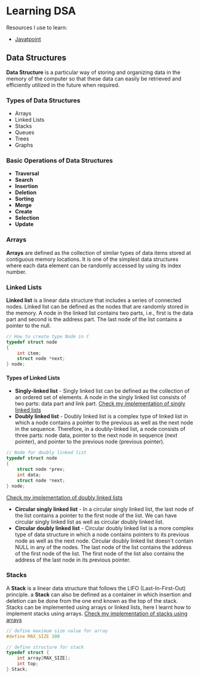 # Learning DSA

Resources I use to learn:
- [Javatpoint](https://www.javatpoint.com/data-structure-tutorial)

## Data Structures
**Data Structure** is a particular way of storing and organizing data in the memory of the computer so that these data can easily be retrieved and efficiently utilized in the future when required. 

### Types of Data Structures
- Arrays
- Linked Lists
- Stacks
- Queues
- Trees
- Graphs

### Basic Operations of Data Structures

- **Traversal**
- **Search**
- **Insertion**
- **Deletion**
- **Sorting**
- **Merge**
- **Create**
- **Selection**
- **Update**

### Arrays
**Arrays** are defined as the collection of similar types of data items stored at contiguous memory locations. It is one of the simplest data structures where each data element can be randomly accessed by using its index number.

### Linked Lists
**Linked list** is a linear data structure that includes a series of connected nodes. Linked list can be defined as the nodes that are randomly stored in the memory. A node in the linked list contains two parts, i.e., first is the data part and second is the address part. The last node of the list contains a pointer to the null.

```c
// How to create type Node in C
typedef struct node
{
    int item;
    struct node *next;
} node;
```

#### Types of Linked Lists
- **Singly-linked list** - Singly linked list can be defined as the collection of an ordered set of elements. A node in the singly linked list consists of two parts: data part and link part.
[Check my implementation of singly linked lists](/main/data-structures/linked-list/singly-linked-list.c)
- **Doubly linked list** - Doubly linked list is a complex type of linked list in which a node contains a pointer to the previous as well as the next node in the sequence. Therefore, in a doubly-linked list, a node consists of three parts: node data, pointer to the next node in sequence (next pointer), and pointer to the previous node (previous pointer).
```c
// Node for doubly linked list
typedef struct node
{
    struct node *prev;
    int data;
    struct node *next;
} node;
```
[Check my implementation of doubly linked lists](/main/data-structures/linked-list/doubly-linked-list.c)
- **Circular singly linked list** - In a circular singly linked list, the last node of the list contains a pointer to the first node of the list. We can have circular singly linked list as well as circular doubly linked list.
- **Circular doubly linked list** - Circular doubly linked list is a more complex type of data structure in which a node contains pointers to its previous node as well as the next node. Circular doubly linked list doesn't contain NULL in any of the nodes. The last node of the list contains the address of the first node of the list. The first node of the list also contains the address of the last node in its previous pointer.

### Stacks
A **Stack** is a linear data structure that follows the LIFO (Last-In-First-Out) principle. a **Stack** can also be defined as a container in which insertion and deletion can be done from the one end known as the top of the stack.
Stacks can be implemented using arrays or linked lists, here I learnt how to implement stacks using arrays.
[Check my implementation of stacks using arrays](/main/data-structures/stacks/stack.c)
```c
// define maximum size value for array
#define MAX_SIZE 100

// define structure for stack
typedef struct {
    int array[MAX_SIZE];
    int top;
} Stack;
```
